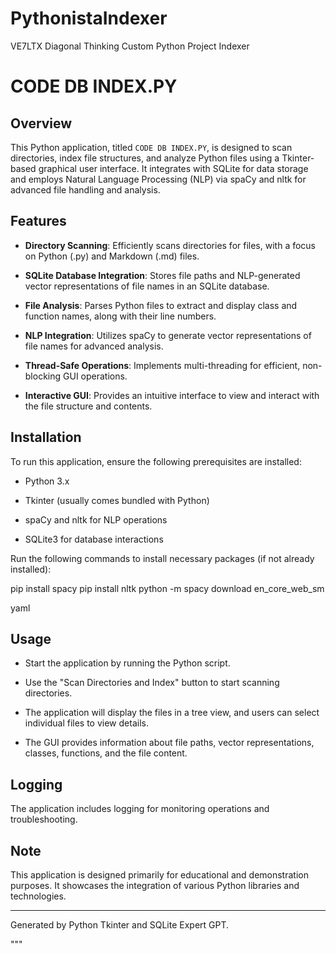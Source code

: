 # PythonistaIndexer
VE7LTX Diagonal Thinking Custom Python Project Indexer
# CODE DB INDEX.PY



## Overview

This Python application, titled `CODE DB INDEX.PY`, is designed to scan directories, index file structures, and analyze Python files using a Tkinter-based graphical user interface. It integrates with SQLite for data storage and employs Natural Language Processing (NLP) via spaCy and nltk for advanced file handling and analysis.



## Features

- **Directory Scanning**: Efficiently scans directories for files, with a focus on Python (.py) and Markdown (.md) files.

- **SQLite Database Integration**: Stores file paths and NLP-generated vector representations of file names in an SQLite database.

- **File Analysis**: Parses Python files to extract and display class and function names, along with their line numbers.

- **NLP Integration**: Utilizes spaCy to generate vector representations of file names for advanced analysis.

- **Thread-Safe Operations**: Implements multi-threading for efficient, non-blocking GUI operations.

- **Interactive GUI**: Provides an intuitive interface to view and interact with the file structure and contents.



## Installation

To run this application, ensure the following prerequisites are installed:

- Python 3.x

- Tkinter (usually comes bundled with Python)

- spaCy and nltk for NLP operations

- SQLite3 for database interactions



Run the following commands to install necessary packages (if not already installed):

pip install spacy pip install nltk python -m spacy download en_core_web_sm

yaml



## Usage

- Start the application by running the Python script.

- Use the "Scan Directories and Index" button to start scanning directories.

- The application will display the files in a tree view, and users can select individual files to view details.

- The GUI provides information about file paths, vector representations, classes, functions, and the file content.



## Logging

The application includes logging for monitoring operations and troubleshooting.



## Note

This application is designed primarily for educational and demonstration purposes. It showcases the integration of various Python libraries and technologies.



---

Generated by Python Tkinter and SQLite Expert GPT.

"""
